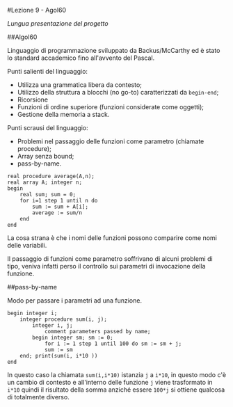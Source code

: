 #Lezione 9 - Agol60

*Lungua presentazione del progetto*

##Algol60

Linguaggio di programmazione sviluppato da Backus/McCarthy ed è stato lo standard accademico fino all'avvento del Pascal.

Punti salienti del linguaggio:

- Utilizza una grammatica libera da contesto;
- Utilizzo della struttura a blocchi (no go-to) caratterizzati da `begin-end`;
- Ricorsione
- Funzioni di ordine superiore (funzioni considerate come oggetti);
- Gestione della memoria a stack.

Punti scrausi del linguaggio:

- Problemi nel passaggio delle funzioni come parametro (chiamate procedure);
- Array senza bound;
- pass-by-name.

```
real procedure average(A,n);
real array A; integer n;
begin
    real sum; sum = 0;
    for i=1 step 1 until n do
        sum := sum + A[i];
        average := sum/n
    end
end
```

La cosa strana è che i nomi delle funzioni possono comparire come nomi delle variabili.

Il passaggio di funzioni come parametro soffrivano di alcuni problemi di tipo, veniva infatti perso il controllo sui parametri di invocazione della funzione.

##pass-by-name

Modo per passare i parametri ad una funzione.

```
begin integer i;    integer procedure sum(i, j);        integer i, j;            comment parameters passed by name;        begin integer sm; sm := 0;            for i := 1 step 1 until 100 do sm := sm + j; 
            sum := sm    end; print(sum(i, i*10 ))end
```

In questo caso la chiamata `sum(i,i*10)` istanzia `j` a `i*10`, in questo modo c'è un cambio di contesto e all'interno delle funzione `j` viene trasformato in `i*10` quindi il risultato della somma anziché essere `100*j` si ottiene qualcosa di totalmente diverso.

